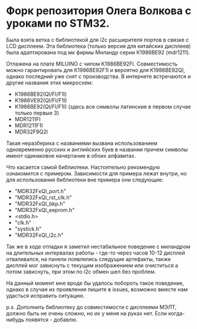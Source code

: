 # Форк репозитория Олега Волкова с уроками по STM32.
Былa взятa веткa с библиотекой для i2c расширителя портов в связке с LCD дисплеем. Этa библиотекa (только версия для китайских дисплеев) была адаптированa под мк фирмы Миландр серии К1986ВЕ92 (mdr1211).

Отлажена на плате MILUINO с чипом К1986ВЕ92FI. Совместимость можно гарантировать для К1986ВЕ92F1I и вероятно для К1986ВЕ92QI, однако последний уже снят с производства.
В интернете встречаются и другие названия этих микросхем:

* К1986ВЕ92(QI/FI/F1I)
* K1986VE92(QI/FI/F1I)
* K1986BE92(QI/FI/F1I) (здесь все символы латинские в первом случае только первые 3)
* MDR1211FI
* MDR1211F1I
* MDR32F9Q2I
  
Такая неразбериха с названиями вызвана использованием одновременно русских и английских букв в названии причем символы имеют одинаковое начертание в обоих алфавитах.

Что касается самой библиотеки. Настоятельно рекомендую ознакомится с примером.
Зависимости для примера лежат внутри, но для использования библиотеки вне примера они следующие:

* "MDR32FxQI_port.h"
* "MDR32FxQI_rst_clk.h"
* "MDR32FxQI_bkp.h"
* "MDR32FxQI_eeprom.h"
* <stdio.h>
* "clk.h"
* "systick.h"
* "MDR32FxQI_i2c.h"

Так же в ходе отладки я заметил нестабильное поведение с миландром на длительных интервалах работы - где-то через часов 10-12 дисплей отваливался, на панели появлялись следущие артефакты, также дисплей мог зависнуть с текущим изображением или очиститься а потом зависнуть, при этом по i2c обмен шел без проблем. 

На данный момент мне вроде бы удалось побороть такое поведение, однако в случае их проявления пишите в issues, возможно вместе нам удасться исправить ситуацию.

p.s. Дополнить библиотеку до совместимости с дисплеями МЭЛТ, должно быть не очень сложно, но их у меня на руках нет. Если когда-нибудь появятся - добавлю.
